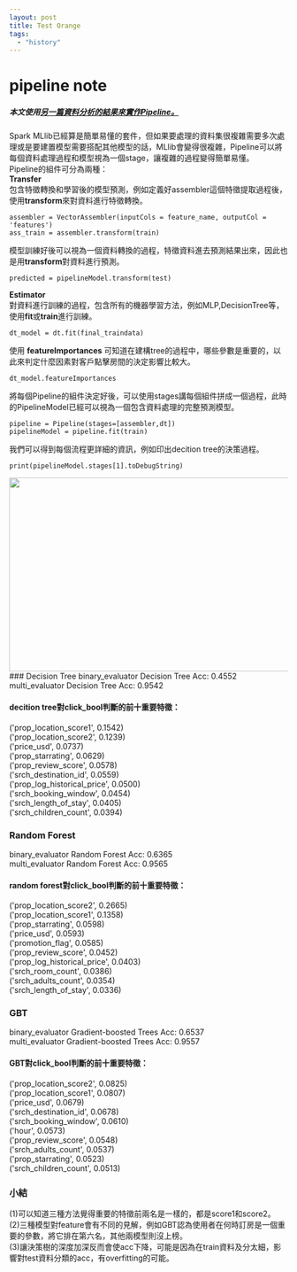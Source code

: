 ```yaml
---
layout: post
title: Test Orange
tags: 
  - "history"
---
```


pipeline note
===
  
  
  
##### 本文使用[另一篇資料分析的結果來實作Pipeline。](https://github.com/star32134212/Personalize-Expedia-Hotel-Searches "Expedia")  

Spark MLlib已經算是簡單易懂的套件，但如果要處理的資料集很複雜需要多次處理或是要建置模型需要搭配其他模型的話，MLlib會變得很複雜，Pipeline可以將每個資料處理過程和模型視為一個stage，讓複雜的過程變得簡單易懂。  
Pipeline的組件可分為兩種：  
**Transfer**  
包含特徵轉換和學習後的模型預測，例如定義好assembler這個特徵提取過程後，使用**transform**來對資料進行特徵轉換。  
```
assembler = VectorAssembler(inputCols = feature_name, outputCol = 'features')
ass_train = assembler.transform(train)
```
模型訓練好後可以視為一個資料轉換的過程，特徵資料進去預測結果出來，因此也是用**transform**對資料進行預測。  
```
predicted = pipelineModel.transform(test)
```
**Estimator**  
對資料進行訓練的過程，包含所有的機器學習方法，例如MLP,DecisionTree等，使用**fit**或**train**進行訓練。  
```
dt_model = dt.fit(final_traindata)
```
使用 **featureImportances** 可知道在建構tree的過程中，哪些參數是重要的，以此來判定什麼因素對客戶點擊房間的決定影響比較大。  
```
dt_model.featureImportances
```
將每個Pipeline的組件決定好後，可以使用stages講每個組件拼成一個過程，此時的PipelineModel已經可以視為一個包含資料處理的完整預測模型。  
```
pipeline = Pipeline(stages=[assembler,dt])
pipelineModel = pipeline.fit(train)
```
我們可以得到每個流程更詳細的資訊，例如印出decition tree的決策過程。
```
print(pipelineModel.stages[1].toDebugString)
```
<img width="600" height="350" src="https://github.com/star32134212/SparkML_Pipeline/blob/master/img/dt_process.png"/> 
### Decision Tree
binary_evaluator Decision Tree Acc: 0.4552  
multi_evaluator Decision Tree Acc: 0.9542  

#### decition tree對click_bool判斷的前十重要特徵：
('prop_location_score1', 0.1542)  
('prop_location_score2', 0.1239)  
('price_usd', 0.0737)  
('prop_starrating', 0.0629)  
('prop_review_score', 0.0578)  
('srch_destination_id', 0.0559)  
('prop_log_historical_price', 0.0500)  
('srch_booking_window', 0.0454)  
('srch_length_of_stay', 0.0405)  
('srch_children_count', 0.0394)  
### Random Forest
binary_evaluator Random Forest Acc: 0.6365  
multi_evaluator Random Forest Acc: 0.9565  
  
#### random forest對click_bool判斷的前十重要特徵：  
('prop_location_score2', 0.2665)  
('prop_location_score1', 0.1358)  
('prop_starrating', 0.0598)  
('price_usd', 0.0593)  
('promotion_flag', 0.0585)  
('prop_review_score', 0.0452)  
('prop_log_historical_price', 0.0403)  
('srch_room_count', 0.0386)  
('srch_adults_count', 0.0354)  
('srch_length_of_stay', 0.0336)  

### GBT
binary_evaluator Gradient-boosted Trees Acc: 0.6537  
multi_evaluator Gradient-boosted Trees Acc: 0.9557  

#### GBT對click_bool判斷的前十重要特徵：  
('prop_location_score2', 0.0825)  
('prop_location_score1', 0.0807)  
('price_usd', 0.0679)  
('srch_destination_id', 0.0678)  
('srch_booking_window', 0.0610)  
('hour', 0.0573)  
('prop_review_score', 0.0548)  
('srch_adults_count', 0.0537)  
('prop_starrating', 0.0523)  
('srch_children_count', 0.0513)  

### 小結
(1)可以知道三種方法覺得重要的特徵前兩名是一樣的，都是score1和score2。  
(2)三種模型對feature會有不同的見解，例如GBT認為使用者在何時訂房是一個重要的參數，將它排在第六名，其他兩模型則沒上榜。  
(3)讓決策樹的深度加深反而會使acc下降，可能是因為在train資料及分太細，影響對test資料分類的acc，有overfitting的可能。  
